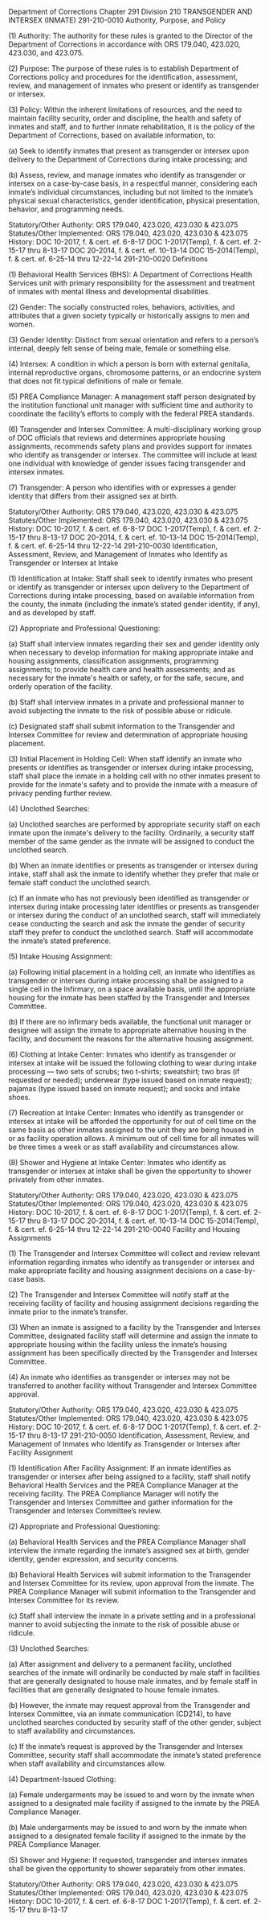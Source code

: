 Department of Corrections
Chapter 291
Division 210
TRANSGENDER AND INTERSEX (INMATE)
291-210-0010
Authority, Purpose, and Policy

(1) Authority: The authority for these rules is granted to the Director of the Department of Corrections in accordance with ORS 179.040, 423.020, 423.030, and 423.075.

(2) Purpose: The purpose of these rules is to establish Department of Corrections policy and procedures for the identification, assessment, review, and management of inmates who present or identify as transgender or intersex.

(3) Policy: Within the inherent limitations of resources, and the need to maintain facility security, order and discipline, the health and safety of inmates and staff, and to further inmate rehabilitation, it is the policy of the Department of Corrections, based on available information, to:

(a) Seek to identify inmates that present as transgender or intersex upon delivery to the Department of Corrections during intake processing; and

(b) Assess, review, and manage inmates who identify as transgender or intersex on a case-by-case basis, in a respectful manner, considering each inmate’s individual circumstances, including but not limited to the inmate’s physical sexual characteristics, gender identification, physical presentation, behavior, and programming needs.

Statutory/Other Authority: ORS 179.040, 423.020, 423.030 & 423.075
Statutes/Other Implemented: ORS 179.040, 423.020, 423.030 & 423.075
History:
DOC 10-2017, f. & cert. ef. 6-8-17
DOC 1-2017(Temp), f. & cert. ef. 2-15-17 thru 8-13-17
DOC 20-2014, f. & cert. ef. 10-13-14
DOC 15-2014(Temp), f. & cert. ef. 6-25-14 thru 12-22-14
291-210-0020
Definitions

(1) Behavioral Health Services (BHS): A Department of Corrections Health Services unit with primary responsibility for the assessment and treatment of inmates with mental illness and developmental disabilities.

(2) Gender: The socially constructed roles, behaviors, activities, and attributes that a given society typically or historically assigns to men and women.

(3) Gender Identity: Distinct from sexual orientation and refers to a person’s internal, deeply felt sense of being male, female or something else.

(4) Intersex: A condition in which a person is born with external genitalia, internal reproductive organs, chromosome patterns, or an endocrine system that does not fit typical definitions of male or female.

(5) PREA Compliance Manager: A management staff person designated by the institution functional unit manager with sufficient time and authority to coordinate the facility’s efforts to comply with the federal PREA standards.

(6) Transgender and Intersex Committee: A multi-disciplinary working group of DOC officials that reviews and determines appropriate housing assignments, recommends safety plans and provides support for inmates who identify as transgender or intersex. The committee will include at least one individual with knowledge of gender issues facing transgender and intersex inmates.

(7) Transgender: A person who identifies with or expresses a gender identity that differs from their assigned sex at birth.

Statutory/Other Authority: ORS 179.040, 423.020, 423.030 & 423.075
Statutes/Other Implemented: ORS 179.040, 423.020, 423.030 & 423.075
History:
DOC 10-2017, f. & cert. ef. 6-8-17
DOC 1-2017(Temp), f. & cert. ef. 2-15-17 thru 8-13-17
DOC 20-2014, f. & cert. ef. 10-13-14
DOC 15-2014(Temp), f. & cert. ef. 6-25-14 thru 12-22-14
291-210-0030
Identification, Assessment, Review, and Management of Inmates who Identify as Transgender or Intersex at Intake

(1) Identification at Intake: Staff shall seek to identify inmates who present or identify as transgender or intersex upon delivery to the Department of Corrections during intake processing, based on available information from the county, the inmate (including the inmate’s stated gender identity, if any), and as developed by staff.

(2) Appropriate and Professional Questioning:

(a) Staff shall interview inmates regarding their sex and gender identity only when necessary to develop information for making appropriate intake and housing assignments, classification assignments, programming assignments; to provide health care and health assessments; and as necessary for the inmate's health or safety, or for the safe, secure, and orderly operation of the facility.

(b) Staff shall interview inmates in a private and professional manner to avoid subjecting the inmate to the risk of possible abuse or ridicule.

(c) Designated staff shall submit information to the Transgender and Intersex Committee for review and determination of appropriate housing placement.

(3) Initial Placement in Holding Cell: When staff identify an inmate who presents or identifies as transgender or intersex during intake processing, staff shall place the inmate in a holding cell with no other inmates present to provide for the inmate's safety and to provide the inmate with a measure of privacy pending further review.

(4) Unclothed Searches:

(a) Unclothed searches are performed by appropriate security staff on each inmate upon the inmate's delivery to the facility. Ordinarily, a security staff member of the same gender as the inmate will be assigned to conduct the unclothed search.

(b) When an inmate identifies or presents as transgender or intersex during intake, staff shall ask the inmate to identify whether they prefer that male or female staff conduct the unclothed search.

(c) If an inmate who has not previously been identified as transgender or intersex during intake processing later identifies or presents as transgender or intersex during the conduct of an unclothed search, staff will immediately cease conducting the search and ask the inmate the gender of security staff they prefer to conduct the unclothed search. Staff will accommodate the inmate’s stated preference.

(5) Intake Housing Assignment:

(a) Following initial placement in a holding cell, an inmate who identifies as transgender or intersex during intake processing shall be assigned to a single cell in the Infirmary, on a space available basis, until the appropriate housing for the inmate has been staffed by the Transgender and Intersex Committee.

(b) If there are no infirmary beds available, the functional unit manager or designee will assign the inmate to appropriate alternative housing in the facility, and document the reasons for the alternative housing assignment.

(6) Clothing at Intake Center: Inmates who identify as transgender or intersex at intake will be issued the following clothing to wear during intake processing — two sets of scrubs; two t-shirts; sweatshirt; two bras (if requested or needed); underwear (type issued based on inmate request); pajamas (type issued based on inmate request); and socks and intake shoes.

(7) Recreation at Intake Center: Inmates who identify as transgender or intersex at intake will be afforded the opportunity for out of cell time on the same basis as other inmates assigned to the unit they are being housed in or as facility operation allows. A minimum out of cell time for all inmates will be three times a week or as staff availability and circumstances allow.

(8) Shower and Hygiene at Intake Center: Inmates who identify as transgender or intersex at intake shall be given the opportunity to shower privately from other inmates.

Statutory/Other Authority: ORS 179.040, 423.020, 423.030 & 423.075
Statutes/Other Implemented: ORS 179.040, 423.020, 423.030 & 423.075
History:
DOC 10-2017, f. & cert. ef. 6-8-17
DOC 1-2017(Temp), f. & cert. ef. 2-15-17 thru 8-13-17
DOC 20-2014, f. & cert. ef. 10-13-14
DOC 15-2014(Temp), f. & cert. ef. 6-25-14 thru 12-22-14
291-210-0040
Facility and Housing Assignments

(1) The Transgender and Intersex Committee will collect and review relevant information regarding inmates who identify as transgender or intersex and make appropriate facility and housing assignment decisions on a case-by-case basis.

(2) The Transgender and Intersex Committee will notify staff at the receiving facility of facility and housing assignment decisions regarding the inmate prior to the inmate’s transfer.

(3) When an inmate is assigned to a facility by the Transgender and Intersex Committee, designated facility staff will determine and assign the inmate to appropriate housing within the facility unless the inmate’s housing assignment has been specifically directed by the Transgender and Intersex Committee.

(4) An inmate who identifies as transgender or intersex may not be transferred to another facility without Transgender and Intersex Committee approval.

Statutory/Other Authority: ORS 179.040, 423.020, 423.030 & 423.075
Statutes/Other Implemented: ORS 179.040, 423.020, 423.030 & 423.075
History:
DOC 10-2017, f. & cert. ef. 6-8-17
DOC 1-2017(Temp), f. & cert. ef. 2-15-17 thru 8-13-17
291-210-0050
Identification, Assessment, Review, and Management of Inmates who Identify as Transgender or Intersex after Facility Assignment

(1) Identification After Facility Assignment: If an inmate identifies as transgender or intersex after being assigned to a facility, staff shall notify Behavioral Health Services and the PREA Compliance Manager at the receiving facility. The PREA Compliance Manager will notify the Transgender and Intersex Committee and gather information for the Transgender and Intersex Committee’s review.

(2) Appropriate and Professional Questioning:

(a) Behavioral Health Services and the PREA Compliance Manager shall interview the inmate regarding the inmate’s assigned sex at birth, gender identity, gender expression, and security concerns.

(b) Behavioral Health Services will submit information to the Transgender and Intersex Committee for its review, upon approval from the inmate. The PREA Compliance Manager will submit information to the Transgender and Intersex Committee for its review.

(c) Staff shall interview the inmate in a private setting and in a professional manner to avoid subjecting the inmate to the risk of possible abuse or ridicule.

(3) Unclothed Searches:

(a) After assignment and delivery to a permanent facility, unclothed searches of the inmate will ordinarily be conducted by male staff in facilities that are generally designated to house male inmates, and by female staff in facilities that are generally designated to house female inmates.

(b) However, the inmate may request approval from the Transgender and Intersex Committee, via an inmate communication (CD214), to have unclothed searches conducted by security staff of the other gender, subject to staff availability and circumstances.

(c) If the inmate’s request is approved by the Transgender and Intersex Committee, security staff shall accommodate the inmate’s stated preference when staff availability and circumstances allow.

(4) Department-Issued Clothing:

(a) Female undergarments may be issued to and worn by the inmate when assigned to a designated male facility if assigned to the inmate by the PREA Compliance Manager.

(b) Male undergarments may be issued to and worn by the inmate when assigned to a designated female facility if assigned to the inmate by the PREA Compliance Manager.

(5) Shower and Hygiene: If requested, transgender and intersex inmates shall be given the opportunity to shower separately from other inmates.

Statutory/Other Authority: ORS 179.040, 423.020, 423.030 & 423.075
Statutes/Other Implemented: ORS 179.040, 423.020, 423.030 & 423.075
History:
DOC 10-2017, f. & cert. ef. 6-8-17
DOC 1-2017(Temp), f. & cert. ef. 2-15-17 thru 8-13-17